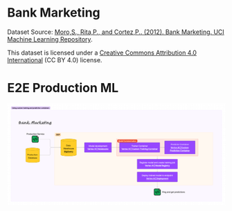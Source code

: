 # Bank Marketing

Dataset Source: [Moro,S., Rita,P., and Cortez,P.. (2012). Bank Marketing. UCI Machine Learning Repository](https://doi.org/10.24432/C5K306).

This dataset is licensed under a [Creative Commons Attribution 4.0 International](https://creativecommons.org/licenses/by/4.0/legalcode) (CC BY 4.0) license.

# E2E Production ML

![Alt text](diagrams/gcp_vertex_ai__custom_trainer_predictor.png "GCP | Vertex AI | Using custom training and prediction containers")
